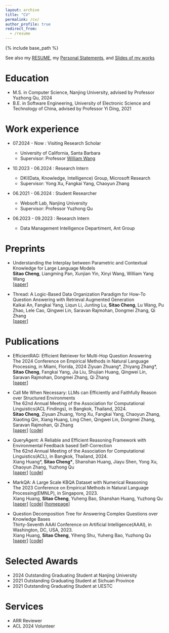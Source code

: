```yaml
---
layout: archive
title: "CV"
permalink: /cv/
author_profile: true
redirect_from:
  - /resume
---
```


{% include base_path %}

See also my [RESUME](../files/Academic_CV.pdf), my [Personal Statements](../files/stcheng_PS.pdf), and [Slides of my works](../files/stcheng_research_slides.pdf)
                                
Education
======
* M.S. in Computer Science, Nanjing University, advised by Professor Yuzhong Qu, 2024
* B.E. in Software Engineering, University of Electronic Science and Technology of China, advised by Professor Yi Ding, 2021

Work experience
======
* 07.2024 - Now : Visiting Research Scholar
  * University of California, Santa Barbara
  * Supervisor: Professor [William Wang](https://sites.cs.ucsb.edu/~william/index.html)

* 10.2023 - 06.2024 : Research Intern
  * DKI(Data, Knowledge, Intelligence) Group, Microsoft Research
  * Supervisor: Yong Xu, Fangkai Yang, Chaoyun Zhang

  
* 06.2021 - 06.2024 : Student Researcher
  * Websoft Lab, Nanjing University
  * Supervisor: Professor Yuzhong Qu

* 06.2023 - 09.2023 : Research Intern
  * Data Management Intelligence Departiment, Ant Group
  

Preprints
======

- Understanding the Interplay between Parametric and Contextual Knowledge for Large Language Models \
**Sitao Cheng**, Liangming Pan, Xunjian Yin, Xinyi Wang, William Yang Wang \
[[paper](https://arxiv.org/abs/2410.08414)]  

- Thread: A Logic-Based Data Organization Paradigm for How-To Question Answering with Retrieval Augmented Generation \
Kaikai An, Fangkai Yang, Liqun Li, Junting Lu, **Sitao Cheng**, Lu Wang, Pu Zhao, Lele Cao, Qingwei Lin, Saravan Rajmohan, Dongmei Zhang, Qi Zhang\
[[paper](https://arxiv.org/abs/2406.13372)]  

Publications
======

- EfficientRAG: Efficient Retriever for Multi-Hop Question Answering \
The 2024 Conference on Empirical Methods in Natural Language Processing, in Miami, Florida, 2024
Ziyuan Zhuang*, Zhiyang Zhang*, **Sitao Cheng**, Fangkai Yang, Jia Liu, Shujian Huang, Qingwei Lin, Saravan Rajmohan, Dongmei Zhang, Qi Zhang \
[[paper](https://www.arxiv.org/abs/2408.04259)]  


- Call Me When Necessary: LLMs can Efficiently and Faithfully Reason over Structured Environments\
The 62nd Annual Meeting of the Association for Computational Linguistics(ACL Findings), in Bangkok, Thailand, 2024.\
**Sitao Cheng**, Ziyuan Zhuang, Yong Xu, Fangkai Yang, Chaoyun Zhang, Xiaoting Qin, Xiang Huang, Ling Chen, Qingwei Lin, Dongmei Zhang, Saravan Rajmohan, Qi Zhang\
[[paper](https://arxiv.org/abs/2403.08593)] [[code](https://github.com/microsoft/Readi)]  



- QueryAgent: A Reliable and Efficient Reasoning Framework with Environmental Feedback based Self-Correction\
The 62nd Annual Meeting of the Association for Computational Linguistics(ACL), in Bangkok, Thailand, 2024.\
Xiang Huang*, **Sitao Cheng\***, Shanshan Huang, Jiayu Shen, Yong Xu, Chaoyun Zhang, Yuzhong Qu\
[[paper](https://arxiv.org/abs/2403.11886)] [[code](https://github.com/cdhx/QueryAgent)]



- MarkQA: A Large Scale KBQA Dataset with Numerical Reasoning\
The 2023 Conference on Empirical Methods in Natural Language Processing(EMNLP), in Singapore, 2023.\
Xiang Huang, **Sitao Cheng**, Yuheng Bao, Shanshan Huang, Yuzhong Qu\
[[paper](https://arxiv.org/abs/2310.15517)] [[code](https://github.com/cdhx/MarkQA)] [[homepage](http://ws.nju.edu.cn/MarkQA)]



- Question Decomposition Tree for Answering Complex Questions over Knowledge Bases\
Thirty-Seventh AAAI Conference on Artificial Intelligence(AAAI), in Washington, DC, USA, 2023. \
Xiang Huang, **Sitao Cheng**, Yiheng Shu, Yuheng Bao, Yuzhong Qu \
[[paper](https://arxiv.org/abs/2306.07597)] [[code](https://github.com/cdhx/QDTQA)]


Selected Awards
======
* 2024 Outstanding Graduating Student at Nanjing University
* 2021 Outstanding Graduating Student at Sichuan Province
* 2021 Outstanding Graduating Student at UESTC

  
Services
======
- ARR Reviewer
- ACL 2024 Volunteer